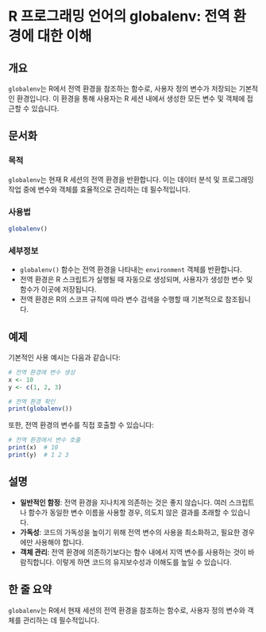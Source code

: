 <!--
Meta Description: # R 프로그래밍 언어의 globalenv: 전역 환경에 대한 이해 ## 개요 `globalenv`는 R에서 전역 환경을 참조하는 함수로, 사용자 정의 변수가 저장되는 기본적인 환경입니다. 이 환경을 통해 사용자는 R 세션 내에서 생성한 모든 변수 및 객체에 접근할 수...
Meta Keywords: globalenv, 환경을, 있습니다, 환경에, 객체를
-->

# R 프로그래밍 언어의 globalenv: 전역 환경에 대한 이해

## 개요
`globalenv`는 R에서 전역 환경을 참조하는 함수로, 사용자 정의 변수가 저장되는 기본적인 환경입니다. 이 환경을 통해 사용자는 R 세션 내에서 생성한 모든 변수 및 객체에 접근할 수 있습니다.

## 문서화
### 목적
`globalenv`는 현재 R 세션의 전역 환경을 반환합니다. 이는 데이터 분석 및 프로그래밍 작업 중에 변수와 객체를 효율적으로 관리하는 데 필수적입니다.

### 사용법
```R
globalenv()
```

### 세부정보
- `globalenv()` 함수는 전역 환경을 나타내는 `environment` 객체를 반환합니다.
- 전역 환경은 R 스크립트가 실행될 때 자동으로 생성되며, 사용자가 생성한 변수 및 함수가 이곳에 저장됩니다.
- 전역 환경은 R의 스코프 규칙에 따라 변수 검색을 수행할 때 기본적으로 참조됩니다.

## 예제
기본적인 사용 예시는 다음과 같습니다:

```R
# 전역 환경에 변수 생성
x <- 10
y <- c(1, 2, 3)

# 전역 환경 확인
print(globalenv())
```

또한, 전역 환경의 변수를 직접 호출할 수 있습니다:

```R
# 전역 환경에서 변수 호출
print(x)  # 10
print(y)  # 1 2 3
```

## 설명
- **일반적인 함정**: 전역 환경을 지나치게 의존하는 것은 좋지 않습니다. 여러 스크립트나 함수가 동일한 변수 이름을 사용할 경우, 의도치 않은 결과를 초래할 수 있습니다.
- **가독성**: 코드의 가독성을 높이기 위해 전역 변수의 사용을 최소화하고, 필요한 경우에만 사용해야 합니다.
- **객체 관리**: 전역 환경에 의존하기보다는 함수 내에서 지역 변수를 사용하는 것이 바람직합니다. 이렇게 하면 코드의 유지보수성과 이해도를 높일 수 있습니다.

## 한 줄 요약
`globalenv`는 R에서 현재 세션의 전역 환경을 참조하는 함수로, 사용자 정의 변수와 객체를 관리하는 데 필수적입니다.